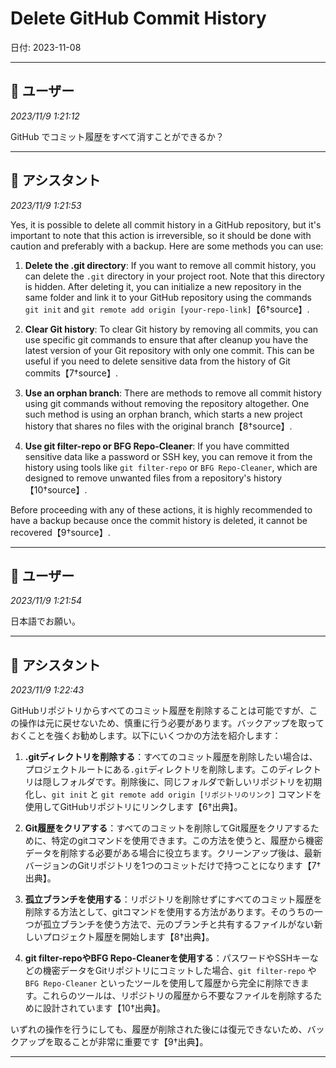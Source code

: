 # Delete GitHub Commit History

日付: 2023-11-08

---

## 👤 ユーザー
*2023/11/9 1:21:12*

GitHub でコミット履歴をすべて消すことができるか？

---

## 🤖 アシスタント
*2023/11/9 1:21:53*

Yes, it is possible to delete all commit history in a GitHub repository, but it's important to note that this action is irreversible, so it should be done with caution and preferably with a backup. Here are some methods you can use:

1. **Delete the .git directory**: If you want to remove all commit history, you can delete the `.git` directory in your project root. Note that this directory is hidden. After deleting it, you can initialize a new repository in the same folder and link it to your GitHub repository using the commands `git init` and `git remote add origin [your-repo-link]`【6†source】.

2. **Clear Git history**: To clear Git history by removing all commits, you can use specific git commands to ensure that after cleanup you have the latest version of your Git repository with only one commit. This can be useful if you need to delete sensitive data from the history of Git commits【7†source】.

3. **Use an orphan branch**: There are methods to remove all commit history using git commands without removing the repository altogether. One such method is using an orphan branch, which starts a new project history that shares no files with the original branch【8†source】.

4. **Use git filter-repo or BFG Repo-Cleaner**: If you have committed sensitive data like a password or SSH key, you can remove it from the history using tools like `git filter-repo` or `BFG Repo-Cleaner`, which are designed to remove unwanted files from a repository's history【10†source】.

Before proceeding with any of these actions, it is highly recommended to have a backup because once the commit history is deleted, it cannot be recovered【9†source】.

---

## 👤 ユーザー
*2023/11/9 1:21:54*

日本語でお願い。

---

## 🤖 アシスタント
*2023/11/9 1:22:43*

GitHubリポジトリからすべてのコミット履歴を削除することは可能ですが、この操作は元に戻せないため、慎重に行う必要があります。バックアップを取っておくことを強くお勧めします。以下にいくつかの方法を紹介します：

1. **.gitディレクトリを削除する**：すべてのコミット履歴を削除したい場合は、プロジェクトルートにある`.git`ディレクトリを削除します。このディレクトリは隠しフォルダです。削除後に、同じフォルダで新しいリポジトリを初期化し、`git init` と `git remote add origin [リポジトリのリンク]` コマンドを使用してGitHubリポジトリにリンクします【6†出典】。

2. **Git履歴をクリアする**：すべてのコミットを削除してGit履歴をクリアするために、特定のgitコマンドを使用できます。この方法を使うと、履歴から機密データを削除する必要がある場合に役立ちます。クリーンアップ後は、最新バージョンのGitリポジトリを1つのコミットだけで持つことになります【7†出典】。

3. **孤立ブランチを使用する**：リポジトリを削除せずにすべてのコミット履歴を削除する方法として、gitコマンドを使用する方法があります。そのうちの一つが孤立ブランチを使う方法で、元のブランチと共有するファイルがない新しいプロジェクト履歴を開始します【8†出典】。

4. **git filter-repoやBFG Repo-Cleanerを使用する**：パスワードやSSHキーなどの機密データをGitリポジトリにコミットした場合、`git filter-repo` や `BFG Repo-Cleaner` といったツールを使用して履歴から完全に削除できます。これらのツールは、リポジトリの履歴から不要なファイルを削除するために設計されています【10†出典】。

いずれの操作を行うにしても、履歴が削除された後には復元できないため、バックアップを取ることが非常に重要です【9†出典】。

---
